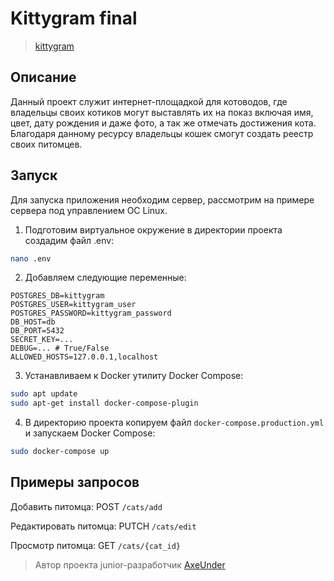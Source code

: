 # Kittygram final
> [kittygram](https://kittygram.servecounterstrike.com/)

## Описание
Данный проект служит интернет-площадкой для котоводов, где владельцы своих котиков могут выставлять их на показ включая имя, цвет, дату рождения и даже фото, а так же отмечать достижения кота. Благодаря данному ресурсу владельцы кошек смогут создать реестр своих питомцев.

## Запуск
Для запуска приложения необходим сервер, рассмотрим на примере сервера под управлением ОС Linux.

1. Подготовим виртуальное окружение в директории проекта создадим файл .env:
```bash
nano .env
```

2. Добавляем следующие переменные:
```nano
POSTGRES_DB=kittygram
POSTGRES_USER=kittygram_user
POSTGRES_PASSWORD=kittygram_password
DB_HOST=db
DB_PORT=5432
SECRET_KEY=...
DEBUG=... # True/False
ALLOWED_HOSTS=127.0.0.1,localhost
```

3. Устанавливаем к Docker утилиту Docker Compose:
```bash
sudo apt update
sudo apt-get install docker-compose-plugin 
```

4. В директорию проекта копируем файл `docker-compose.production.yml` и запускаем Docker Compose:
```bash
sudo docker-compose up
```

## Примеры запросов

Добавить питомца: POST `/cats/add`

Редактировать питомца: PUTCH `/cats/edit`

Просмотр питомца: GET `/cats/{cat_id}`

> Автор проекта junior-разработчик [AxeUnder](https://github.com/AxeUnder)